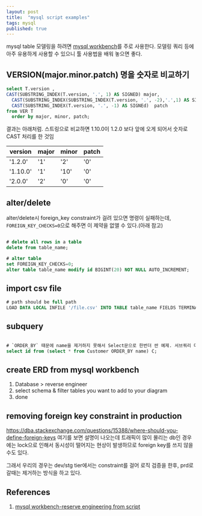 ```yaml
---
layout: post
title:  "mysql script examples"
tags: mysql
published: true
---
```


mysql table 모델링을 하려면 [mysql workbench](https://www.mysql.com/products/workbench/)를 주로 사용한다. 모델링 쿼리 등에 아주 유용하게 사용할 수 있으니 툴 사용법을 배워 놓으면 좋다.

## VERSION(major.minor.patch) 명을 숫자로 비교하기

```sql
select T.version , 
CAST(SUBSTRING_INDEX(T.version, '.', 1) AS SIGNED) major,
  CAST(SUBSTRING_INDEX(SUBSTRING_INDEX(T.version, '.', -2),'.',1) AS SIGNED)  minor,
  CAST(SUBSTRING_INDEX(T.version, '.', -1) AS SIGNEd)  patch
from VER T
  order by major, minor, patch;
```
결과는 아래처럼. 스트링으로 비교하면 1.10.0이 1.2.0 보다 앞에 오게 되어서 숫자로 CAST 처리를 한 것임

| version | major | minor | patch |
| -- | -- | -- | -- |
|'1.2.0'|'1'|'2'|'0' |
|'1.10.0'|'1'|'10'|'0'|
|'2.0.0'|'2'|'0'|'0'|


## alter/delete

alter/delete시 foreign_key constraint가 걸려 있으면 명령이 실패하는데, `FOREIGN_KEY_CHECKS=0`으로 해주면 이 제약을 없앨 수 있다.(아래 참고)

```sql

# delete all rows in a table
delete from table_name;

# alter table
set FOREIGN_KEY_CHECKS=0;
alter table table_name modify id BIGINT(20) NOT NULL AUTO_INCREMENT;

```

## import csv file

```sql
# path should be full path
LOAD DATA LOCAL INFILE '/file.csv' INTO TABLE table_name FIELDS TERMINATED BY ',' ENCLOSED BY '"' LINES TERMINATED BY '\n' (colum1, column2, column3);
```

## subquery

```sql

# `ORDER_BY` 때문에 name을 제거하지 못해서 Select문으로 한번더 싼 예제. 서브쿼리 다음에 그 테이블을 대변하는 테이블 명(아래는 C)이 있어야 함.
select id from (select * from Customer ORDER_BY name) C;
```

## create ERD from mysql workbench

1. Database > reverse engineer
1. select schema & filter tables you want to add to your diagram
1. done

## removing foreign key constraint in production

https://dba.stackexchange.com/questions/15388/where-should-you-define-foreign-keys 여기를 보면 설명이 나오는데 트래픽이 많이 몰리는 db인 경우에는 lock으로 인해서 동시성이 떨어지는 현상이 발생하므로 foreign key를 쓰지 않을 수도 있다. 

그래서 우리의 경우는 dev/stg tier에서는 constraint를 걸어 로직 검증을 한후, prd로 갈때는 제거하는 방식을 하고 있다. 


## References
1. [mysql workbench-reserve engineering from script](https://dev.mysql.com/doc/workbench/en/wb-reverse-engineer-create-script.html)



